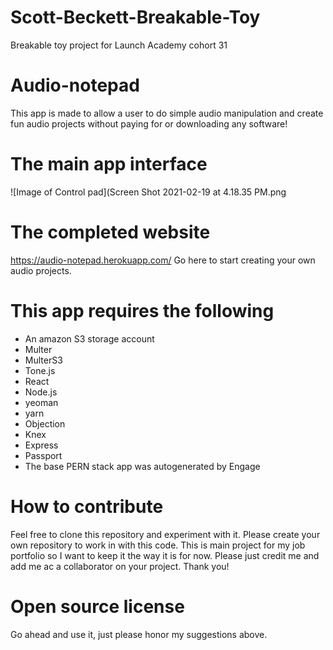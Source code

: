 # Scott-Beckett-Breakable-Toy
Breakable toy project for Launch Academy cohort 31

# Audio-notepad
This app is made to allow a user to do simple audio manipulation and create fun audio projects without paying for or downloading any software!

# The main app interface
![Image of Control pad](Screen Shot 2021-02-19 at 4.18.35 PM.png

# The completed website
https://audio-notepad.herokuapp.com/
Go here to start creating your own audio projects.

# This app requires the following
- An amazon S3 storage account
- Multer
- MulterS3
- Tone.js
- React
- Node.js
- yeoman
- yarn
- Objection
- Knex
- Express
- Passport
- The base PERN stack app was autogenerated by Engage

# How to contribute
Feel free to clone this repository and experiment with it. Please create your own repository to work in with this code. This is main project for my job portfolio so I want to keep it the way it is for now. Please just credit me and add me ac a collaborator on your project. Thank you!

# Open source license
Go ahead and use it, just please honor my suggestions above.
